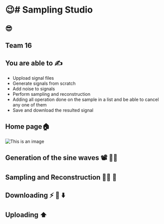 # :wink:# Sampling Studio 
## :sunglasses:
## Team 16 

## You are able to :writing_hand:

- Uppload signal files
- Generate signals from scratch
- Add noise to signals 
- Perform sampling and reconstruction 
- Adding all operation done on the sample in a list and be able to cancel any one of them
- Save and download the resulted signal

## Home page:house:
![This is an image](../Users/popo/Pictures/Screenshots/home1.png)
## Generation of the sine waves :film_projector: :memo::pencil:

## Sampling and Reconstruction :face_in_clouds: 	:construction: 

## Downloading :zap: :open_file_folder: :arrow_down:

## Uploading :arrow_up:
